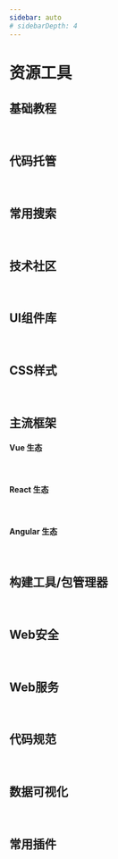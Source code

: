 ```yaml
---
sidebar: auto
# sidebarDepth: 4
---
```


#  资源工具

## 基础教程
<ResourceItem title="基础教程">
</ResourceItem>
<br/>

## 代码托管
<ResourceItem title="代码托管">
</ResourceItem>
<br/>

## 常用搜索
<ResourceItem title="常用搜索">
</ResourceItem>
<br/>

## 技术社区
<ResourceItem title="技术社区">
</ResourceItem>
<br/>

## UI组件库
<ResourceItem title="UI组件库">
</ResourceItem>
<br/>

## CSS样式
<ResourceItem title="CSS样式">
</ResourceItem>
<br/>

## 主流框架
#### Vue 生态
<ResourceItem title="Vue 生态">
</ResourceItem>
<br/>

#### React 生态
<ResourceItem title="React 生态">
</ResourceItem>
<br/>

#### Angular 生态
<ResourceItem title="Angular 生态">
</ResourceItem>
<br/>

## 构建工具/包管理器
<ResourceItem title="构建工具/包管理器">
</ResourceItem>
<br/>

## Web安全
<ResourceItem title="Web安全">
</ResourceItem>
<br/>

## Web服务
<ResourceItem title="Web服务">
</ResourceItem>
<br/>

## 代码规范
<ResourceItem title="代码规范">
</ResourceItem>
<br/>

## 数据可视化
<ResourceItem title="数据可视化">
</ResourceItem>
<br/>

## 常用插件
<ResourceItem title="常用插件">
</ResourceItem>